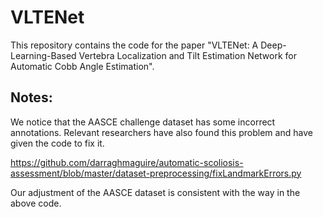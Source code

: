 # VLTENet
This repository contains the code for the paper "VLTENet: A Deep-Learning-Based Vertebra Localization and Tilt Estimation Network for Automatic Cobb Angle Estimation".

## Notes:

We notice that the AASCE challenge dataset has some incorrect annotations. Relevant researchers have also found this problem and have given the code to fix it.

<https://github.com/darraghmaguire/automatic-scoliosis-assessment/blob/master/dataset-preprocessing/fixLandmarkErrors.py>

Our adjustment of the AASCE dataset is consistent with the way in the above code. 
